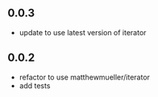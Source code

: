 ## 0.0.3
- update to use latest version of iterator

## 0.0.2

- refactor to use matthewmueller/iterator
- add tests